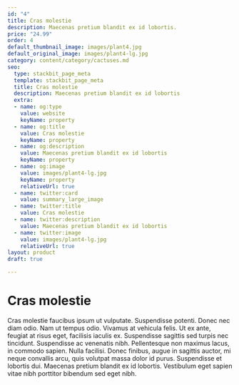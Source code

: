 ```yaml
---
id: "4"
title: Cras molestie
description: Maecenas pretium blandit ex id lobortis.
price: "24.99"
order: 4
default_thumbnail_image: images/plant4.jpg
default_original_image: images/plant4-lg.jpg
category: content/category/cactuses.md
seo:
  type: stackbit_page_meta
  template: stackbit_page_meta
  title: Cras molestie
  description: Maecenas pretium blandit ex id lobortis
  extra:
  - name: og:type
    value: website
    keyName: property
  - name: og:title
    value: Cras molestie
    keyName: property
  - name: og:description
    value: Maecenas pretium blandit ex id lobortis
    keyName: property
  - name: og:image
    value: images/plant4-lg.jpg
    keyName: property
    relativeUrl: true
  - name: twitter:card
    value: summary_large_image
  - name: twitter:title
    value: Cras molestie
  - name: twitter:description
    value: Maecenas pretium blandit ex id lobortis
  - name: twitter:image
    value: images/plant4-lg.jpg
    relativeUrl: true
layout: product
draft: true

---
```

# Cras molestie

Cras molestie faucibus ipsum ut vulputate. Suspendisse potenti. Donec nec diam odio. Nam ut tempus odio. Vivamus at vehicula felis. Ut ex ante, feugiat at risus eget, facilisis iaculis ex. Suspendisse sagittis sed turpis nec tincidunt. Suspendisse ac venenatis nibh. Pellentesque non maximus lacus, in commodo sapien. Nulla facilisi. Donec finibus, augue in sagittis auctor, mi neque convallis arcu, quis volutpat massa dolor id purus. Suspendisse et lobortis dui. Maecenas pretium blandit ex id lobortis. Vestibulum eget sapien vitae nibh porttitor bibendum sed eget nibh.